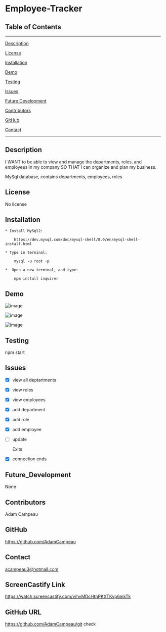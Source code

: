 # Employee-Tracker

## Table of Contents
--------------------------------------
[Description](#Description)

[License](#License)

[Installation](#Installation)

[Demo](#Demo)

[Testing](#Testing)

[Issues](#Issues)

[Future Development](#Future_Development)

[Contributors](#Contributors)

[GitHub](#GitHub)

[Contact](#Contact)


--------------------------------------

## Description

I WANT to be able to view and manage the departments, roles, and employees in my company
SO THAT I can organize and plan my business.

MySql database, contains departments, employees, roles

## License

No license

## Installation

    * Install MySql2: 
        
        https://dev.mysql.com/doc/mysql-shell/8.0/en/mysql-shell-install.html

    * Type in terminal: 

        mysql -u root -p

    *  Open a new terminal, and type: 

        npm install inquirer

## Demo

![image](https://user-images.githubusercontent.com/91493786/151246485-67bd7c7d-c93e-44f2-993b-20cdfbdcd9b8.png)


![image](https://user-images.githubusercontent.com/91493786/151246640-e7efd3a9-ec3b-4b9a-bbe4-3bf8be321f95.png)

![image](https://user-images.githubusercontent.com/91493786/151247108-6bc93d10-2219-4680-9d82-89120523e045.png)

## Testing

npm start

## Issues
  
* [X] view all deptartments

* [X] view roles

* [X] view employees 

* [X] add department 

* [X] add role

* [X] add employee

* [ ] update 

     Exits

* [x] connection ends


## Future_Development

None

## Contributors
Adam Campeau

## GitHub
https://github.com/AdamCampeau

## Contact
acampeau3@hotmail.com

## ScreenCastify Link
https://watch.screencastify.com/v/hvMDcHtnPKXTKvp6mkTk

## GitHub URL
https://github.com/AdamCampeau/git check
